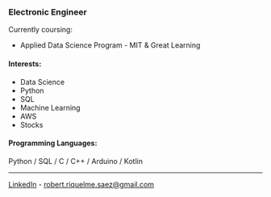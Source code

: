### Electronic Engineer
Currently coursing:
- Applied Data Science Program - MIT & Great Learning

#### Interests: 
- Data Science
- Python
- SQL
- Machine Learning
- AWS
- Stocks

#### Programming Languages:
Python / SQL / C / C++ / Arduino / Kotlin <br>

---
[LinkedIn](https://www.linkedin.com/in/robertriquelmesaez) - robert.riquelme.saez@gmail.com
